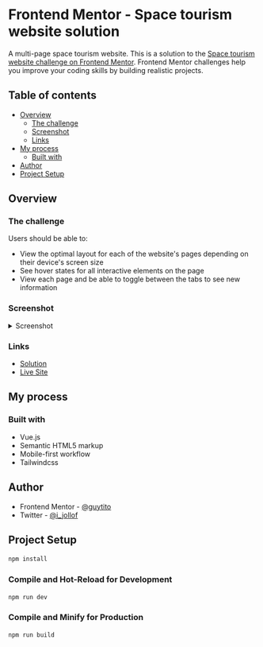 # Frontend Mentor - Space tourism website solution

A multi-page space tourism website. This is a solution to the [Space tourism website challenge on Frontend Mentor](https://www.frontendmentor.io/challenges/space-tourism-multipage-website-gRWj1URZ3). Frontend Mentor challenges help you improve your coding skills by building realistic projects. 


## Table of contents

- [Overview](#overview)
  - [The challenge](#the-challenge)
  - [Screenshot](#screenshot)
  - [Links](#links)
- [My process](#my-process)
  - [Built with](#built-with)
- [Author](#author)
- [Project Setup](#project-setup)



## Overview

### The challenge

Users should be able to:

- View the optimal layout for each of the website's pages depending on their device's screen size
- See hover states for all interactive elements on the page
- View each page and be able to toggle between the tabs to see new information

### Screenshot

<details>
<summary>Screenshot</summary>

![Screenshot of project](./screenshot.png)

</details>

### Links

- [Solution]()
- [Live Site]()

## My process

### Built with

- Vue.js
- Semantic HTML5 markup
- Mobile-first workflow
- Tailwindcss


## Author

- Frontend Mentor - [@guytito](https://www.frontendmentor.io/profile/guytito)
- Twitter - [@i_jollof](https://www.twitter.com/i_jollof)



## Project Setup

```sh
npm install
```

### Compile and Hot-Reload for Development

```sh
npm run dev
```

### Compile and Minify for Production

```sh
npm run build
```
